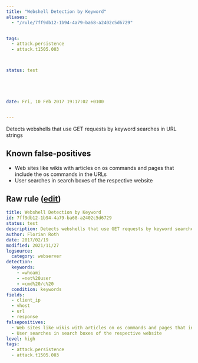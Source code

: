 ```yaml
---
title: "Webshell Detection by Keyword"
aliases:
  - "/rule/7ff9db12-1b94-4a79-ba68-a2402c5d6729"


tags:
  - attack.persistence
  - attack.t1505.003



status: test





date: Fri, 10 Feb 2017 19:17:02 +0100


---
```


Detects webshells that use GET requests by keyword searches in URL strings

<!--more-->


## Known false-positives

* Web sites like wikis with articles on os commands and pages that include the os commands in the URLs
* User searches in search boxes of the respective website




## Raw rule ([edit](https://github.com/SigmaHQ/sigma/edit/master/rules/web/web_webshell_keyword.yml))
```yaml
title: Webshell Detection by Keyword
id: 7ff9db12-1b94-4a79-ba68-a2402c5d6729
status: test
description: Detects webshells that use GET requests by keyword searches in URL strings
author: Florian Roth
date: 2017/02/19
modified: 2021/11/27
logsource:
  category: webserver
detection:
  keywords:
    - =whoami
    - =net%20user
    - =cmd%20/c%20
  condition: keywords
fields:
  - client_ip
  - vhost
  - url
  - response
falsepositives:
  - Web sites like wikis with articles on os commands and pages that include the os commands in the URLs
  - User searches in search boxes of the respective website
level: high
tags:
  - attack.persistence
  - attack.t1505.003

```
